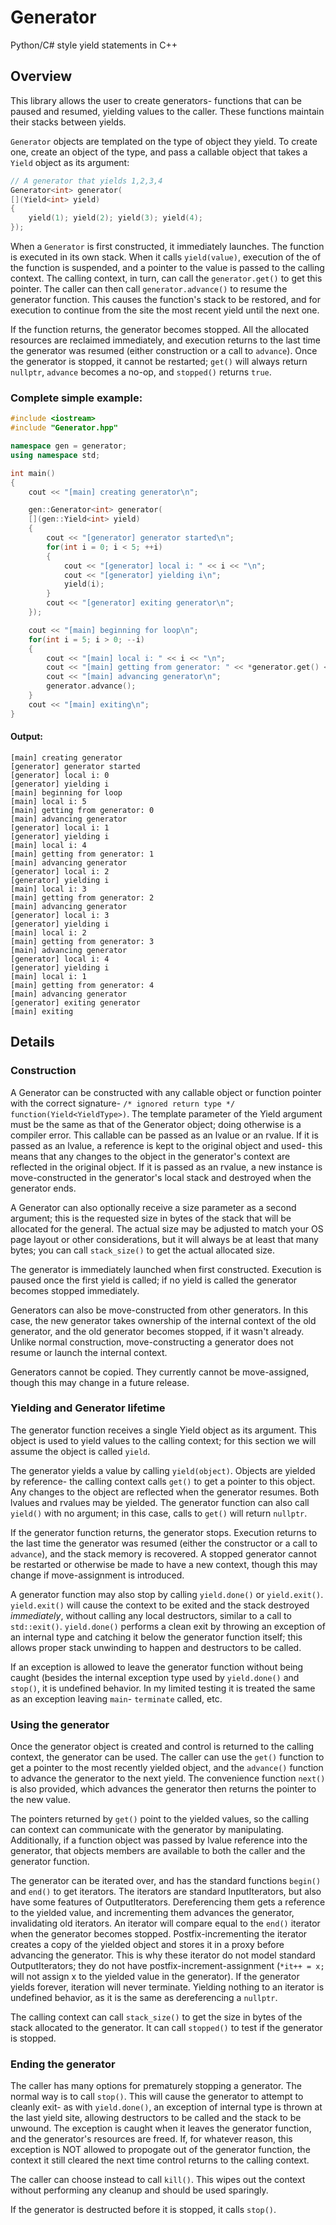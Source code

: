 Generator
=========

Python/C# style yield statements in C++

Overview
--------

This library allows the user to create generators- functions that can be paused
and resumed, yielding values to the caller. These functions maintain their
stacks between yields.

`Generator` objects are templated on the type of object they yield. To create
one, create an object of the type, and pass a callable object that takes a
`Yield` object as its argument:

```cpp
// A generator that yields 1,2,3,4
Generator<int> generator(
[](Yield<int> yield)
{
	yield(1); yield(2); yield(3); yield(4);
});
```

When a `Generator` is first constructed, it immediately launches. The function
is executed in its own stack. When it calls `yield(value)`, execution of the of
the function is suspended, and a pointer to the value is passed to the calling
context. The calling context, in turn, can call the `generator.get()` to get
this pointer. The caller can then call `generator.advance()` to resume the
generator function. This causes the function's stack to be restored, and for
execution to continue from the site the most recent yield until the next one.

If the function returns, the generator becomes stopped. All the allocated
resources are reclaimed immediately, and execution returns to the last time the
generator was resumed (either construction or a call to `advance`). Once the
generator is stopped, it cannot be restarted; `get()` will always return
`nullptr`, `advance` becomes a no-op, and `stopped()` returns `true`.

### Complete simple example:

```cpp
#include <iostream>
#include "Generator.hpp"

namespace gen = generator;
using namespace std;

int main()
{
	cout << "[main] creating generator\n";

	gen::Generator<int> generator(
	[](gen::Yield<int> yield)
	{
		cout << "[generator] generator started\n";
		for(int i = 0; i < 5; ++i)
		{
			cout << "[generator] local i: " << i << "\n";
			cout << "[generator] yielding i\n";
			yield(i);
		}
		cout << "[generator] exiting generator\n";
	});

	cout << "[main] beginning for loop\n";
	for(int i = 5; i > 0; --i)
	{
		cout << "[main] local i: " << i << "\n";
		cout << "[main] getting from generator: " << *generator.get() << "\n";
		cout << "[main] advancing generator\n";
		generator.advance();
	}
	cout << "[main] exiting\n";
}
```

#### Output:

```
[main] creating generator
[generator] generator started
[generator] local i: 0
[generator] yielding i
[main] beginning for loop
[main] local i: 5
[main] getting from generator: 0
[main] advancing generator
[generator] local i: 1
[generator] yielding i
[main] local i: 4
[main] getting from generator: 1
[main] advancing generator
[generator] local i: 2
[generator] yielding i
[main] local i: 3
[main] getting from generator: 2
[main] advancing generator
[generator] local i: 3
[generator] yielding i
[main] local i: 2
[main] getting from generator: 3
[main] advancing generator
[generator] local i: 4
[generator] yielding i
[main] local i: 1
[main] getting from generator: 4
[main] advancing generator
[generator] exiting generator
[main] exiting
```

Details
-------

### Construction

A Generator can be constructed with any callable object or function pointer with
the correct signature- `/* ignored return type */ function(Yield<YieldType>)`.
The template parameter of the Yield argument must be the same as that of the
Generator object; doing otherwise is a compiler error. This callable can be
passed as an lvalue or an rvalue. If it is passed as an lvalue, a reference is
kept to the original object and used- this means that any changes to the object
in the generator's context are reflected in the original object. If it is passed
as an rvalue, a new instance is move-constructed in the generator's local stack
and destroyed when the generator ends.

A Generator can also optionally receive a size parameter as a second argument;
this is the requested size in bytes of the stack that will be allocated for the
general. The actual size may be adjusted to match your OS page layout or other
considerations, but it will always be at least that many bytes; you can call
`stack_size()` to get the actual allocated size.

The generator is immediately launched when first constructed. Execution is
paused once the first yield is called; if no yield is called the generator
becomes stopped immediately.

Generators can also be move-constructed from other generators. In this case, the
new generator takes ownership of the internal context of the old generator, and
the old generator becomes stopped, if it wasn't already. Unlike normal
construction, move-constructing a generator does not resume or launch the
internal context.

Generators cannot be copied. They currently cannot be move-assigned, though this
may change in a future release.

### Yielding and Generator lifetime

The generator function receives a single Yield object as its argument. This
object is used to yield values to the calling context; for this section we will
assume the object is called `yield`.

The generator yields a value by calling `yield(object)`. Objects are yielded by
reference- the calling context calls `get()` to get a pointer to this object.
Any changes to the object are reflected when the generator resumes. Both lvalues
and rvalues may be yielded. The generator function can also call `yield()` with
no argument; in this case, calls to `get()` will return `nullptr`.

If the generator function returns, the generator stops. Execution returns to the
last time the generator was resumed (either the constructor or a call to
`advance`), and the stack memory is recovered. A stopped generator cannot be
restarted or otherwise be made to have a new context, though this may change
if move-assignment is introduced.

A generator function may also stop by calling `yield.done()` or `yield.exit()`.
`yield.exit()` will cause the context to be exited and the stack destroyed
*immediately*, without calling any local destructors, similar to a call to
`std::exit()`. `yield.done()` performs a clean exit by throwing an exception of
an internal type and catching it below the generator function itself; this
allows proper stack unwinding to happen and destructors to be called.

If an exception is allowed to leave the generator function without being caught
(besides the internal exception type used by `yield.done()` and `stop()`, it is
undefined behavior. In my limited testing it is treated the same as an exception
leaving `main`- `terminate` called, etc. 

### Using the generator

Once the generator object is created and control is returned to the calling
context, the generator can be used. The caller can use the `get()` function to
get a pointer to the most recently yielded object, and the `advance()` function
to advance the generator to the next yield. The convenience function `next()` is
also provided, which advances the generator then returns the pointer to the new
value.

The pointers returned by `get()` point to the yielded values, so the calling can
context can communicate with the generator by manipulating. Additionally, if a
function object was passed by lvalue reference into the generator, that objects
members are available to both the caller and the generator function.

The generator can be iterated over, and has the standard functions `begin()` and
`end()` to get iterators. The iterators are standard InputIterators, but also
have some features of OutputIterators. Dereferencing them gets a reference to
the yielded value, and incrementing them advances the generator, invalidating
old iterators. An iterator will compare equal to the `end()` iterator when the
generator becomes stopped. Postfix-incrementing the iterator creates a copy of
the yielded object and stores it in a proxy before advancing the generator. This
is why these iterator do not model standard OutputIterators; they do not have
postfix-increment-assignment (`*it++ = x;` will not assign x to the yielded
value in the generator). If the generator yields forever, iteration will never
terminate. Yielding nothing to an iterator is undefined behavior, as it is the
same as dereferencing a `nullptr`.

The calling context can call `stack_size()` to get the size in bytes of the
stack allocated to the generator. It can call `stopped()` to test if the
generator is stopped.

### Ending the generator

The caller has many options for prematurely stopping a generator. The normal way
is to call `stop()`. This will cause the generator to attempt to cleanly exit-
as with `yield.done()`, an exception of internal type is thrown at the last
yield site, allowing destructors to be called and the stack to be unwound. The
exception is caught when it leaves the generator function, and the generator's
resources are freed. If, for whatever reason, this exception is NOT allowed to
propogate out of the generator function, the context it still cleared the next
time control returns to the calling context.

The caller can choose instead to call `kill()`. This wipes out the context
without performing any cleanup and should be used sparingly.

If the generator is destructed before it is stopped, it calls `stop()`.
